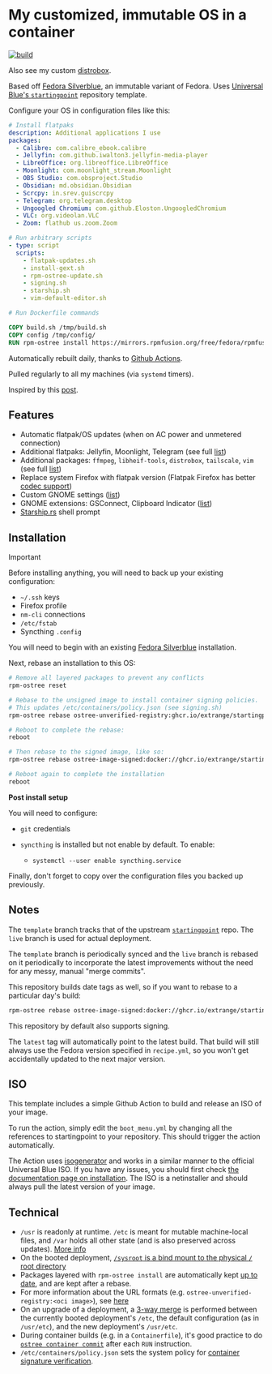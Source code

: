 # My customized, immutable OS in a container

[![build]][build-yml]

 Also see my custom [distrobox].

Based off [Fedora Silverblue], an immutable variant of Fedora. Uses [Universal Blue's `startingpoint`][startingpoint] repository template.

Configure your OS in configuration files like this:

```yaml
# Install flatpaks
description: Additional applications I use
packages:
  - Calibre: com.calibre_ebook.calibre
  - Jellyfin: com.github.iwalton3.jellyfin-media-player
  - LibreOffice: org.libreoffice.LibreOffice
  - Moonlight: com.moonlight_stream.Moonlight
  - OBS Studio: com.obsproject.Studio
  - Obsidian: md.obsidian.Obsidian
  - Scrcpy: in.srev.guiscrcpy
  - Telegram: org.telegram.desktop
  - Ungoogled Chromium: com.github.Eloston.UngoogledChromium
  - VLC: org.videolan.VLC
  - Zoom: flathub us.zoom.Zoom
```

```yaml
# Run arbitrary scripts
- type: script
  scripts:
    - flatpak-updates.sh
    - install-gext.sh
    - rpm-ostree-update.sh
    - signing.sh
    - starship.sh
    - vim-default-editor.sh
```

```dockerfile
# Run Dockerfile commands

COPY build.sh /tmp/build.sh
COPY config /tmp/config/
RUN rpm-ostree install https://mirrors.rpmfusion.org/free/fedora/rpmfusion-free-release-$(rpm -E %fedora).noarch.rpm https://mirrors.rpmfusion.org/nonfree/fedora/rpmfusion-nonfree-release-$(rpm -E %fedora).noarch.rpm
```
Automatically rebuilt daily, thanks to [Github Actions].

Pulled regularly to all my machines (via `systemd` timers).

Inspired by this [post].

## Features

- Automatic flatpak/OS updates (when on AC power and unmetered connection)
- Additional flatpaks: Jellyfin, Moonlight, Telegram (see full [list][yafti])
- Additional packages: `ffmpeg`, `libheif-tools`, `distrobox`, `tailscale`, `vim` (see full [list][packages])
- Replace system Firefox with flatpak version (Flatpak Firefox has better [codec support])
- Custom GNOME settings ([list][yafti])
- GNOME extensions: GSConnect, Clipboard Indicator ([list][yafti])
- [Starship.rs] shell prompt

## Installation

> [!IMPORTANT]
> Before installing anything, you will need to back up your existing configuration:
>
> - `~/.ssh` keys
> - Firefox profile
> - `nm-cli` connections
> - `/etc/fstab`
> - Syncthing `.config`

You will need to begin with an existing [Fedora Silverblue] installation.

Next, rebase an installation to this OS:

```bash
# Remove all layered packages to prevent any conflicts
rpm-ostree reset

# Rebase to the unsigned image to install container signing policies.
# This updates /etc/containers/policy.json (see signing.sh)
rpm-ostree rebase ostree-unverified-registry:ghcr.io/extrange/startingpoint

# Reboot to complete the rebase:
reboot

# Then rebase to the signed image, like so:
rpm-ostree rebase ostree-image-signed:docker://ghcr.io/extrange/startingpoint

# Reboot again to complete the installation
reboot
```

**Post install setup**

You will need to configure:

- `git` credentials
- `syncthing` is installed but not enable by default. To enable:

  - `systemctl --user enable syncthing.service`

Finally, don't forget to copy over the configuration files you backed up previously.

## Notes

The `template` branch tracks that of the upstream [`startingpoint`][startingpoint] repo. The `live` branch is used for actual deployment.

The `template` branch is periodically synced and the `live` branch is rebased on it periodically to incorporate the latest improvements without the need for any messy, manual "merge commits".

This repository builds date tags as well, so if you want to rebase to a particular day's build:

```bash
rpm-ostree rebase ostree-image-signed:docker://ghcr.io/extrange/startingpoint:20230403
```

This repository by default also supports signing.

The `latest` tag will automatically point to the latest build. That build will still always use the Fedora version specified in `recipe.yml`, so you won't get accidentally updated to the next major version.

## ISO

This template includes a simple Github Action to build and release an ISO of your image.

To run the action, simply edit the `boot_menu.yml` by changing all the references to startingpoint to your repository. This should trigger the action automatically.

The Action uses [isogenerator](https://github.com/ublue-os/isogenerator) and works in a similar manner to the official Universal Blue ISO. If you have any issues, you should first check [the documentation page on installation](https://universal-blue.org/installation/). The ISO is a netinstaller and should always pull the latest version of your image.

## Technical

- `/usr` is readonly at runtime. `/etc` is meant for mutable machine-local files, and `/var` holds all other state (and is also preserved across updates). [More info][filesystem-layout]
- On the booted deployment, [`/sysroot` is a bind mount to the physical `/` root directory][sysroot]
- Packages layered with `rpm-ostree install` are automatically kept [up to date], and are kept after a rebase.
- For more information about the URL formats (e.g. `ostree-unverified-registry:<oci image>`), see [here][url-format]
- On an upgrade of a deployment, a [3-way merge] is performed between the currently booted deployment's `/etc`, the default configuration (as in `/usr/etc`), and the new deployment's `/usr/etc`.
- During container builds (e.g. in a `Containerfile`), it's good practice to do [`ostree container commit`] after each `RUN` instruction.
- `/etc/containers/policy.json` sets the system policy for [container signature verification].

[startingpoint]: https://github.com/ublue-os/startingpoint
[build]: https://github.com/extrange/startingpoint/actions/workflows/build.yml/badge.svg
[build-yml]: https://github.com/extrange/startingpoint/actions/workflows/build.yml
[Github Actions]: https://docs.github.com/en/actions/learn-github-actions/understanding-github-actions
[Fedora Silverblue]: https://fedoraproject.org/silverblue/
[codec support]: https://docs.fedoraproject.org/en-US/fedora-silverblue/faq/#_how_can_i_play_more_videos_in_firefox_like_youtube
[post]: https://www.ypsidanger.com/building-your-own-fedora-silverblue-image/
[yafti]: config/files/usr/share/ublue-os/firstboot/yafti.yml
[packages]: config/recipe.yml
[Starship.rs]: https://starship.rs/
[url-format]: https://coreos.github.io/rpm-ostree/container/#url-format-for-ostree-native-containers
[filesystem-layout]: https://coreos.github.io/rpm-ostree/container/#filesystem-layout-model
[sysroot]: https://ostreedev.github.io/ostree/adapting-existing/#system-layout
[up to date]: https://docs.fedoraproject.org/en-US/iot/update-applications/#_updating_layered_packages
[3-way merge]: https://ostreedev.github.io/ostree/atomic-upgrades/#assembling-a-new-deployment-directory
[`ostree container commit`]: https://coreos.github.io/rpm-ostree/container/#using-ostree-container-commit
[container signature verification]: https://github.com/containers/image/blob/main/docs/containers-policy.json.5.md#policy-requirements
[distrobox]: https://github.com/extrange/my-distrobox